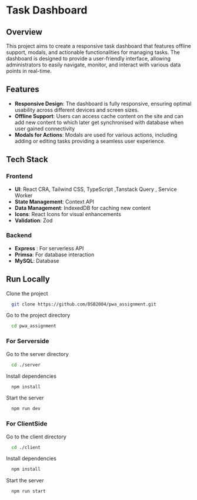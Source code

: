 # Task Dashboard

## Overview

This project aims to create a responsive task dashboard that features offline support, modals, and actionable functionalities for managing tasks. The dashboard is designed to provide a user-friendly interface, allowing administrators to easily navigate, monitor, and interact with various data points in real-time.

## Features

- **Responsive Design**: The dashboard is fully responsive, ensuring optimal usability across different devices and screen sizes.
- **Offline Support**: Users can access cache content on the site and can add new content to which later get synchronised with database when user gained connectivity
- **Modals for Actions**: Modals are used for various actions, including adding or editing tasks providing a seamless user experience.


## Tech Stack

### Frontend
- **UI**: React CRA, Tailwind CSS, TypeScript ,Tanstack Query , Service Worker 
- **State Management**: Context API
- **Data Management**: IndexedDB for caching new content
- **Icons**: React Icons for visual enhancements
- **Validation**: Zod

### Backend 
 - **Express** : For serverless API
 - **Primsa**: For database interaction 
 - **MySQL**: Database



## Run Locally

Clone the project

```bash
  git clone https://github.com/DSB2004/pwa_assignment.git
```

Go to the project directory

```bash
  cd pwa_assignment
```

### For Serverside


Go to the server directory

```bash
  cd ./server
```
Install dependencies

```bash
  npm install
```

Start the server

```bash
  npm run dev
```



### For ClientSide

Go to the client directory
```bash
  cd ./client
```

Install dependencies

```bash
  npm install
```

Start the server

```bash
  npm run start
```


